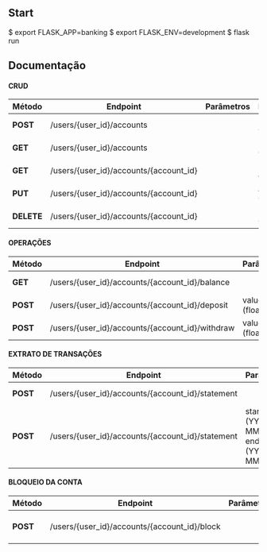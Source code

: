 ## Start

$ export FLASK_APP=banking
$ export FLASK_ENV=development
$ flask run

## Documentação
#### CRUD

|  Método | Endpoint   | Parâmetros | Descrição  |
| ------------ | ------------ | ------------ | ------------ |
| **POST**  | /users/{user_id}/accounts  |   |  Nova Conta |
| **GET**  | /users/{user_id}/accounts  |   |  Lista Contas |
| **GET**  | /users/{user_id}/accounts/{account_id}  |   |  Detalhes da Conta |
| **PUT**  | /users/{user_id}/accounts/{account_id}  |   |  Atualiza Conta |
| **DELETE**  | /users/{user_id}/accounts/{account_id}  |   |  Deleta Conta |

#### OPERAÇÕES

|  Método | Endpoint   | Parâmetros | Descrição  |
| ------------ | ------------ | ------------ | ------------ |
| **GET**  | /users/{user_id}/accounts/{account_id}/balance   |   |  Consulta Saldo |
| **POST**  | /users/{user_id}/accounts/{account_id}/deposit  |  value (float) | Realiza Depósito  |
| **POST**  | /users/{user_id}/accounts/{account_id}/withdraw   | value (float) |  Realiza Saque |

#### EXTRATO DE TRANSAÇÕES

|  Método | Endpoint   | Parâmetros | Descrição  |
| ------------ | ------------ | ------------ | ------------ |
| **POST**  | /users/{user_id}/accounts/{account_id}/statement  |  | Lista Transações  |
| **POST**  | /users/{user_id}/accounts/{account_id}/statement  | start_date (YYYY-MM-DD) e end_date (YYYY-MM-DD) | Lista Transações por Período  |

#### BLOQUEIO DA CONTA

|  Método | Endpoint   | Parâmetros | Descrição  |
| ------------ | ------------ | ------------ | ------------ |
| **POST**  | /users/{user_id}/accounts/{account_id}/block  |  | Bloqueia (inativa) Conta  |

